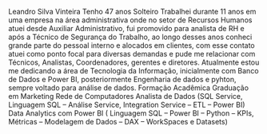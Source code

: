 Leandro Silva Vinteira
Tenho 47 anos
Solteiro
Trabalhei durante 11 anos em uma empresa na área administrativa onde no setor de Recursos Humanos atuei desde Auxiliar Administrativo, fui promovido para analista de RH e após a Técnico de Segurança do Trabalho, ao longo desses anos conheci grande parte do pessoal interno e alocados em clientes, com esse contato atuei como ponto focal para diversas demandas e pude me relacionar com Técnicos, Analistas, Coordenadores, gerentes e diretores. Atualmente estou me dedicando a área de Tecnologia da Informação, inicialmente com Banco de Dados e Power BI, posteriormente Engenharia de dados e pyhton, sempre voltado para análise de dados.
Formação Acadêmica
Graduação em Marketing
Rede de Computadores
Analista de Dados (SQL Service, Linguagem SQL – Análise Service, Integration Service – ETL – Power BI)
Data Analytics com Power BI ( Linguagem SQL – Power BI – Python – KPIs, Métricas – Modelagem de Dados – DAX – WorkSpaces e Datasets)
